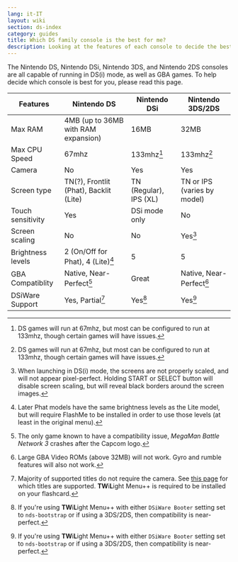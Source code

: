 ```yaml
---
lang: it-IT
layout: wiki
section: ds-index
category: guides
title: Which DS family console is the best for me?
description: Looking at the features of each console to decide the best DS(i) mode experience
---
```


The Nintendo DS, Nintendo DSi, Nintendo 3DS, and Nintendo 2DS consoles are all capable of running in DS(i) mode, as well as GBA games. To help decide which console is best for you, please read this page.

| Features          | Nintendo DS                                                                                     | Nintendo DSi                                                 | Nintendo 3DS/2DS                               |
| ----------------- | ----------------------------------------------------------------------------------------------- | ------------------------------------------------------------ | ---------------------------------------------- |
| Max RAM           | 4MB (up to 36MB with RAM expansion)                                          | 16MB                                                         | 32MB                                           |
| Max CPU Speed     | 67mhz                                                                                           | 133mhz[^1]                                                   | 133mhz[^1]                                     |
| Camera            | No                                                                                              | Yes                                                          | Yes                                            |
| Screen type       | TN(?), Frontlit (Phat), Backlit (Lite) | TN (Regular), IPS (XL) | TN or IPS (varies by model) |
| Touch sensitivity | Yes                                                                                             | DSi mode only                                                | No                                             |
| Screen scaling    | No                                                                                              | No                                                           | Yes[^2]                                        |
| Brightness levels | 2 (On/Off for Phat), 4 (Lite)[^3]                                                               | 5                                                            | 5                                              |
| GBA Compatiblity  | Native, Near-Perfect[^4]                                                                        | Great                                                        | Native, Near-Perfect[^5]                       |
| DSiWare Support   | Yes, Partial[^6]                                                                                | Yes[^7]                                                      | Yes[^7]                                        |

[^1]: DS games will run at 67mhz, but most can be configured to run at 133mhz, though certain games will have issues.

[^2]: When launching in DS(i) mode, the screens are not properly scaled, and will not appear pixel-perfect. Holding START or SELECT button will disable screen scaling, but will reveal black borders around the screen images.

[^3]: Later Phat models have the same brightness levels as the Lite model, but will require FlashMe to be installed in order to use those levels (at least in the original menu).

[^4]: The only game known to have a compatibility issue, _MegaMan Battle Network 3_ crashes after the Capcom logo.

[^5]: Large GBA Video ROMs (above 32MB) will not work. Gyro and rumble features will also not work.

[^6]: Majority of supported titles do not require the camera. See [this page](https://github.com/DS-Homebrew/TWiLightMenu/blob/master/universal/include/compatibleDSiWareMap.h) for which titles are supported. **TW**i**L**ight Menu++ is required to be installed on your flashcard.

[^7]: If you're using **TW**i**L**ight Menu++ with either `DSiWare Booter` setting set to `nds-bootstrap` or if using a 3DS/2DS, then compatibility is near-perfect.
